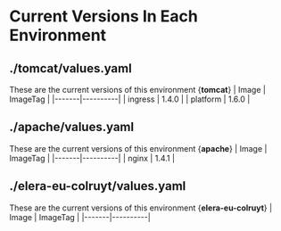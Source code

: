 # Current Versions In Each Environment
## ./tomcat/values.yaml
These are the current versions of this environment {**tomcat**}
| Image | ImageTag |
|-------|----------|
| ingress | 1.4.0 |
| platform | 1.6.0 |
## ./apache/values.yaml
These are the current versions of this environment {**apache**}
| Image | ImageTag |
|-------|----------|
| nginx | 1.4.1 |
## ./elera-eu-colruyt/values.yaml
These are the current versions of this environment {**elera-eu-colruyt**}
| Image | ImageTag |
|-------|----------|
